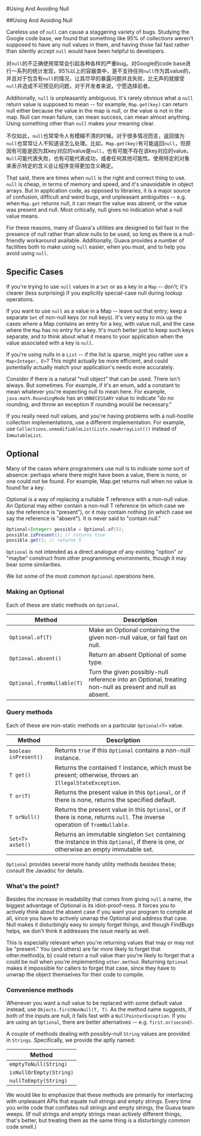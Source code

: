 #Using And Avoiding Null

##Using And Avoiding Null

Careless use of `null` can cause a staggering variety of bugs. Studying the Google code base, we found that something like 95% of collections weren't supposed to have any null values in them, and having those fail fast rather than silently accept `null` would have been helpful to developers.

对`null`的不正确使用常常会引起各种各样的严重bug。对Google的code base进行一系列的统计发现，95%以上的容器类中，是不支持任何`null`作为其value的，并且对于包含有`null`的情况，让其尽早的暴露问题并且失败，比无声的就接受`null`并造成不可预见的问题，对于开发者来说，宁愿选择前者。

Additionally, `null` is unpleasantly ambiguous. It's rarely obvious what a `null` return value is supposed to mean -- for example, `Map.get(key)` can return null either because the value in the map is null, or the value is not in the map. Null can mean failure, can mean success, can mean almost anything. Using something other than `null` makes your meaning clear.

不仅如此，`null`也常常令人有模糊不清的时候。对于很多情况而言，返回值为`null`也常常让人不知道该怎么处理。比如，`Map.get(key)`有可能返回`null`，但原因有可能是因为其key对应的value是`null`，也有可能不存在该key对应的value。`Null`可能代表失败，也有可能代表成功，或者任何其他可能性。使用特定的对象来表示特定的含义会让程序变得更加含义确定。

That said, there are times when `null` is the right and correct thing to use. `null` is cheap, in terms of memory and speed, and it's unavoidable in object arrays. But in application code, as opposed to libraries, it is a major source of confusion, difficult and weird bugs, and unpleasant ambiguities -- e.g. when `Map.get` returns null, it can mean the value was absent, or the value was present and null. Most critically, null gives no indication what a null value means.

For these reasons, many of Guava's utilities are designed to fail fast in the presence of null rather than allow nulls to be used, so long as there is a null-friendly workaround available. Additionally, Guava provides a number of facilities both to make using `null` easier, when you must, and to help you avoid using `null`.

## Specific Cases

If you're trying to use `null` values in a `Set` or as a key in a `Map` -- don't; it's clearer (less surprising) if you explicitly special-case null during lookup operations.

If you want to use `null` as a value in a Map -- leave out that entry; keep a separate `Set` of non-null keys (or null keys). It's very easy to mix up the cases where a Map contains an entry for a key, with value null, and the case where the `Map` has no entry for a key. It's much better just to keep such keys separate, and to think about what it means to your application when the value associated with a key is `null`.

If you're using nulls in a `List` -- if the list is sparse, might you rather use a `Map<Integer, E>`? This might actually be more efficient, and could potentially actually match your application's needs more accurately.

Consider if there is a natural "null object" that can be used. There isn't always. But sometimes. For example, if it's an enum, add a constant to mean whatever you're expecting null to mean here. For example, `java.math.RoundingMode` has an `UNNECESSARY` value to indicate "do no rounding, and throw an exception if rounding would be necessary."

If you really need null values, and you're having problems with a null-hostile collection implementations, use a different implementation. For example, use `Collections.unmodifiableList(Lists.newArrayList())` instead of `ImmutableList`.

## Optional

Many of the cases where programmers use null is to indicate some sort of absence: perhaps where there might have been a value, there is none, or one could not be found. For example, Map.get returns null when no value is found for a key.

Optional<T> is a way of replacing a nullable T reference with a non-null value. An Optional may either contain a non-null T reference (in which case we say the reference is "present"), or it may contain nothing (in which case we say the reference is "absent"). It is never said to "contain null."

```java
Optional<Integer> possible = Optional.of(5);
possible.isPresent(); // returns true
possible.get(); // returns 5
```

`Optional` is not intended as a direct analogue of any existing "option" or "maybe" construct from other programming environments, though it may bear some similarities.

We list some of the most common `Optional` operations here.

### Making an Optional

Each of these are static methods on `Optional`.

Method  | Description
------------- | -------------
`Optional.of(T)`  | Make an Optional containing the given non-null value, or fail fast on null.
`Optional.absent()`  | Return an absent Optional of some type.
`Optional.fromNullable(T)`  | Turn the given possibly-null reference into an Optional, treating non-null as present and null as absent.


### Query methods

Each of these are non-static methods on a particular `Optional<T>` value.

Method  | Description
------------- | -------------
`boolean isPresent()`  | Returns `true` if this `Optional` contains a non-null instance.
`T get()`  | Returns the contained `T` instance, which must be present; otherwise, throws an `IllegalStateException`.
`T or(T)`  | Returns the present value in this `Optional`, or if there is none, returns the specified default.
`T orNull()`  | Returns the present value in this `Optional`, or if there is none, returns `null`. The inverse operation of `fromNullable`.
`Set<T> asSet()`  | Returns an immutable singleton `Set` containing the instance in this `Optional`, if there is one, or otherwise an empty immutable set.

`Optional` provides several more handy utility methods besides these; consult the Javadoc for details.

### What's the point?

Besides the increase in readability that comes from giving `null` a name, the biggest advantage of Optional is its idiot-proof-ness. It forces you to actively think about the absent case if you want your program to compile at all, since you have to actively unwrap the Optional and address that case. Null makes it disturbingly easy to simply forget things, and though FindBugs helps, we don't think it addresses the issue nearly as well.

This is especially relevant when you're returning values that may or may not be "present." You (and others) are far more likely to forget that other.method(a, b) could return a null value than you're likely to forget that a could be null when you're implementing `other.method`. Returning `Optional` makes it impossible for callers to forget that case, since they have to unwrap the object themselves for their code to compile.

### Convenience methods

Whenever you want a null value to be replaced with some default value instead, use `Objects.firstNonNull(T, T)`. As the method name suggests, if both of the inputs are null, it fails fast with a `NullPointerException`. If you are using an `Optional`, there are better alternatives -- e.g. `first.or(second)`.

A couple of methods dealing with possibly-null `String` values are provided in `Strings`. Specifically, we provide the aptly named:

Method  | 
------------- | 
`emptyToNull(String)`  | 
`isNullOrEmpty(String)`  | 
`nullToEmpty(String)`  | 

We would like to emphasize that these methods are primarily for interfacing with unpleasant APIs that equate null strings and empty strings. Every time you write code that conflates null strings and empty strings, the Guava team weeps. (If null strings and empty strings mean actively different things, that's better, but treating them as the same thing is a disturbingly common code smell.)